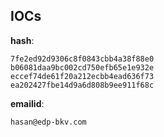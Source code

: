 
## IOCs

__hash__:

```text
7fe2ed92d9306c8f0843cbb4a38f88e0
b06081daa9bc002cd750efb65e1e932e
eccef74de61f20a212ecbb4ead636f73
ea202427fbe14d9a6d808b9ee911f68c
```
__emailid__:

```text
hasan@edp-bkv.com
```